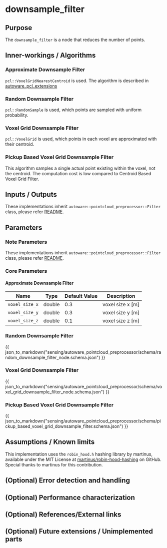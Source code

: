 # downsample_filter

## Purpose

The `downsample_filter` is a node that reduces the number of points.

## Inner-workings / Algorithms

### Approximate Downsample Filter

`pcl::VoxelGridNearestCentroid` is used. The algorithm is described in [autoware_pcl_extensions](../../autoware_pcl_extensions/README.md)

### Random Downsample Filter

`pcl::RandomSample` is used, which points are sampled with uniform probability.

### Voxel Grid Downsample Filter

`pcl::VoxelGrid` is used, which points in each voxel are approximated with their centroid.

### Pickup Based Voxel Grid Downsample Filter

This algorithm samples a single actual point existing within the voxel, not the centroid. The computation cost is low compared to Centroid Based Voxel Grid Filter.

## Inputs / Outputs

These implementations inherit `autoware::pointcloud_preprocessor::Filter` class, please refer [README](../README.md).

## Parameters

### Note Parameters

These implementations inherit `autoware::pointcloud_preprocessor::Filter` class, please refer [README](../README.md).

### Core Parameters

#### Approximate Downsample Filter

| Name           | Type   | Default Value | Description      |
| -------------- | ------ | ------------- | ---------------- |
| `voxel_size_x` | double | 0.3           | voxel size x [m] |
| `voxel_size_y` | double | 0.3           | voxel size y [m] |
| `voxel_size_z` | double | 0.1           | voxel size z [m] |

### Random Downsample Filter

{{ json_to_markdown("sensing/autoware_pointcloud_preprocessor/schema/random_downsample_filter_node.schema.json") }}

### Voxel Grid Downsample Filter

{{ json_to_markdown("sensing/autoware_pointcloud_preprocessor/schema/voxel_grid_downsample_filter_node.schema.json") }}

### Pickup Based Voxel Grid Downsample Filter

{{ json_to_markdown("sensing/autoware_pointcloud_preprocessor/schema/pickup_based_voxel_grid_downsample_filter.schema.json") }}

## Assumptions / Known limits

<!-- cspell: ignore martinus -->

This implementation uses the `robin_hood.h` hashing library by martinus, available under the MIT License at [martinus/robin-hood-hashing](https://github.com/martinus/robin-hood-hashing) on GitHub. Special thanks to martinus for this contribution.

## (Optional) Error detection and handling

## (Optional) Performance characterization

## (Optional) References/External links

## (Optional) Future extensions / Unimplemented parts
